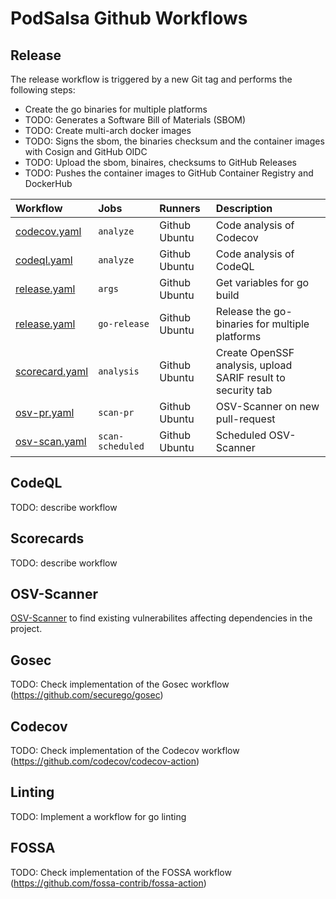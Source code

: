# PodSalsa Github Workflows

## Release

The release workflow is triggered by a new Git tag and performs the following steps:

- Create the go binaries for multiple platforms
- TODO: Generates a Software Bill of Materials (SBOM)
- TODO: Create multi-arch docker images
- TODO: Signs the sbom, the binaries checksum and the container images with Cosign and GitHub OIDC
- TODO: Upload the sbom, binaires, checksums to GitHub Releases
- TODO: Pushes the container images to GitHub Container Registry and DockerHub

| Workflow                           | Jobs             | Runners       | Description                                                  |
| :--------------------------------- | :--------------- | :------------ | :----------------------------------------------------------- |
| [codecov.yaml](./codecov.yaml)     | `analyze`        | Github Ubuntu | Code analysis of Codecov                                     |
| [codeql.yaml](./codeql.yaml)       | `analyze`        | Github Ubuntu | Code analysis of CodeQL                                      |
| [release.yaml](./release.yaml)     | `args`           | Github Ubuntu | Get variables for go build                                   |
| [release.yaml](./release.yaml)     | `go-release`     | Github Ubuntu | Release the go-binaries for multiple platforms               |
| [scorecard.yaml](./scorecard.yaml) | `analysis`       | Github Ubuntu | Create OpenSSF analysis, upload SARIF result to security tab |
| [osv-pr.yaml](./osv-pr.yaml)       | `scan-pr`        | Github Ubuntu | OSV-Scanner on new pull-request                              |
| [osv-scan.yaml](./osv-scan.yaml)   | `scan-scheduled` | Github Ubuntu | Scheduled OSV-Scanner                                        |

## CodeQL

TODO: describe workflow

## Scorecards

TODO: describe workflow

## OSV-Scanner

[OSV-Scanner](https://google.github.io/osv-scanner/) to find existing vulnerabilites affecting dependencies in the project.

## Gosec

TODO: Check implementation of the Gosec workflow (https://github.com/securego/gosec)

## Codecov

TODO: Check implementation of the Codecov workflow (https://github.com/codecov/codecov-action)

## Linting

TODO: Implement a workflow for go linting

## FOSSA

TODO: Check implementation of the FOSSA workflow (https://github.com/fossa-contrib/fossa-action)
